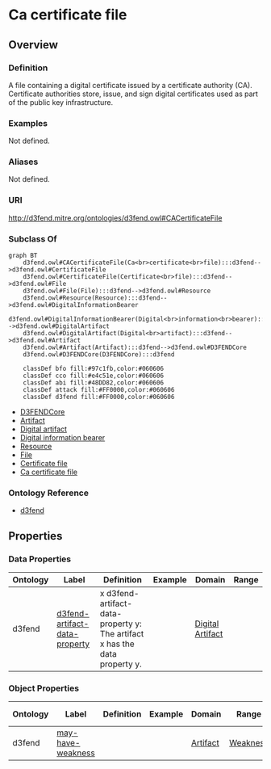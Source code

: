# Ca certificate file

## Overview

### Definition
A file containing a digital certificate issued by a certificate authority (CA).  Certificate authorities store, issue, and sign digital certificates used as part of the public key infrastructure.

### Examples
Not defined.

### Aliases
Not defined.

### URI
http://d3fend.mitre.org/ontologies/d3fend.owl#CACertificateFile

### Subclass Of
```mermaid
graph BT
    d3fend.owl#CACertificateFile(Ca<br>certificate<br>file):::d3fend-->d3fend.owl#CertificateFile
    d3fend.owl#CertificateFile(Certificate<br>file):::d3fend-->d3fend.owl#File
    d3fend.owl#File(File):::d3fend-->d3fend.owl#Resource
    d3fend.owl#Resource(Resource):::d3fend-->d3fend.owl#DigitalInformationBearer
    d3fend.owl#DigitalInformationBearer(Digital<br>information<br>bearer):::d3fend-->d3fend.owl#DigitalArtifact
    d3fend.owl#DigitalArtifact(Digital<br>artifact):::d3fend-->d3fend.owl#Artifact
    d3fend.owl#Artifact(Artifact):::d3fend-->d3fend.owl#D3FENDCore
    d3fend.owl#D3FENDCore(D3FENDCore):::d3fend
    
    classDef bfo fill:#97c1fb,color:#060606
    classDef cco fill:#e4c51e,color:#060606
    classDef abi fill:#48DD82,color:#060606
    classDef attack fill:#FF0000,color:#060606
    classDef d3fend fill:#FF0000,color:#060606
```

- [D3FENDCore](/docs/ontology/reference/model/D3FENDCore/D3FENDCore.md)
- [Artifact](/docs/ontology/reference/model/D3FENDCore/Artifact/Artifact.md)
- [Digital artifact](/docs/ontology/reference/model/D3FENDCore/Artifact/Digital%20artifact/Digital%20artifact.md)
- [Digital information bearer](/docs/ontology/reference/model/D3FENDCore/Artifact/Digital%20artifact/Digital%20information%20bearer/Digital%20information%20bearer.md)
- [Resource](/docs/ontology/reference/model/D3FENDCore/Artifact/Digital%20artifact/Digital%20information%20bearer/Resource/Resource.md)
- [File](/docs/ontology/reference/model/D3FENDCore/Artifact/Digital%20artifact/Digital%20information%20bearer/Resource/File/File.md)
- [Certificate file](/docs/ontology/reference/model/D3FENDCore/Artifact/Digital%20artifact/Digital%20information%20bearer/Resource/File/Certificate%20file/Certificate%20file.md)
- [Ca certificate file](/docs/ontology/reference/model/D3FENDCore/Artifact/Digital%20artifact/Digital%20information%20bearer/Resource/File/Certificate%20file/Ca%20certificate%20file/Ca%20certificate%20file.md)


### Ontology Reference
- [d3fend](http://d3fend.mitre.org/ontologies/d3fend.owl#)

## Properties
### Data Properties
| Ontology | Label | Definition | Example | Domain | Range |
|----------|-------|------------|---------|--------|-------|
| d3fend | [d3fend-artifact-data-property](http://d3fend.mitre.org/ontologies/d3fend.owl#d3fend-artifact-data-property) | x d3fend-artifact-data-property y: The artifact x has the data property y. |  | [Digital Artifact](/docs/ontology/reference/model/D3FENDCore/Artifact/Digital%20artifact/Digital%20artifact.md) | []() |

### Object Properties
| Ontology | Label | Definition | Example | Domain | Range | Inverse Of |
|----------|-------|------------|---------|--------|-------|------------|
| d3fend | [may-have-weakness](http://d3fend.mitre.org/ontologies/d3fend.owl#may-have-weakness) |  |  | [Artifact](/docs/ontology/reference/model/D3FENDCore/Artifact/Artifact.md) | [Weakness](/docs/ontology/reference/model/D3FENDCore/Weakness/Weakness.md) | []() |

